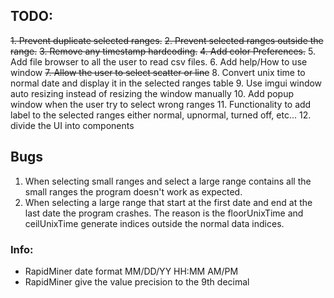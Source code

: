 ## TODO:
~~1. Prevent duplicate selected ranges.~~
~~2. Prevent selected ranges outside the range.~~
~~3. Remove any timestamp hardcoding.~~
~~4. Add color Preferences.~~
5. Add file browser to all the user to read csv files.
6. Add help/How to use window
~~7. Allow the user to select scatter or line~~
8. Convert unix time to normal date and display it in the selected ranges table
9. Use imgui window auto resizing instead of resizing the window manually
10. Add popup window when the user try to select wrong ranges
11. Functionality to add label to the selected ranges either normal, upnormal, turned off, etc...
12. divide the UI into components

## Bugs
1. When selecting small ranges and select a large range contains all the small ranges the program doesn't work as expected.
2. When selecting a large range that start at the first date and end at the last date the program crashes. The reason is the 
floorUnixTime and ceilUnixTime generate indices outside the normal data indices.

### Info:
* RapidMiner date format MM/DD/YY HH:MM AM/PM
* RapidMiner give the value precision to the 9th decimal